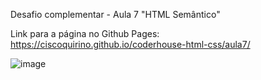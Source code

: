 Desafio complementar - Aula 7 "HTML Semântico"

Link para a página no Github Pages:
https://ciscoquirino.github.io/coderhouse-html-css/aula7/

![image](https://github.com/ciscoquirino/coderhouse-html-css/assets/66077298/70ded7d6-5056-442a-a341-a5c74f1f4e6e)

